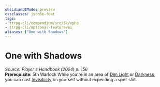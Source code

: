 ```yaml
---
obsidianUIMode: preview
cssclasses: json5e-feat
tags:
- ttrpg-cli/compendium/src/5e/xphb
- ttrpg-cli/optional-feature/ei
aliases: ["One with Shadows"]
---
```

# One with Shadows
*Source: Player's Handbook (2024) p. 156*  
**Prerequisite**: 5th Warlock
While you're in an area of [Dim Light](3-Mechanics/CLI/rules/variant-rules/dim-light-xphb.md) or [Darkness](3-Mechanics/CLI/rules/variant-rules/darkness-xphb.md), you can cast [Invisibility](3-Mechanics/CLI/spells/invisibility-xphb.md) on yourself without expending a spell slot.